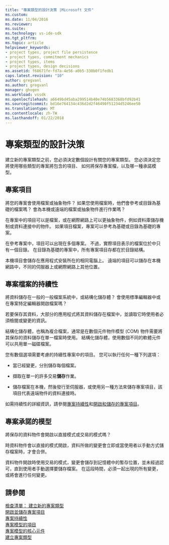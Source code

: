 ```yaml
---
title: "專案類型的設計決策 |Microsoft 文件"
ms.custom: 
ms.date: 11/04/2016
ms.reviewer: 
ms.suite: 
ms.technology: vs-ide-sdk
ms.tgt_pltfrm: 
ms.topic: article
helpviewer_keywords:
- project types, project file persistence
- project types, commitment mechanics
- project types, items
- project types, design decisions
ms.assetid: f68671fe-fd7a-4e56-a0b5-330b0f1fedb1
caps.latest.revision: "10"
author: gregvanl
ms.author: gregvanl
manager: ghogen
ms.workload: vssdk
ms.openlocfilehash: a6649bd45aba299514b40e74b5683368bfd92b41
ms.sourcegitcommit: bd16e764134c436d2d2f46490f51234d5246ee50
ms.translationtype: MT
ms.contentlocale: zh-TW
ms.lasthandoff: 01/22/2018
---
```

# <a name="project-type-design-decisions"></a>專案類型的設計決策
建立新的專案類型之前，您必須決定數個設計有關您的專案類型。 您必須決定您將使用哪些類型的專案將包含的項目、 如何將保存專案檔，以及哪一種承諾模型。  
  
## <a name="project-items"></a>專案項目  
 將您的專案會使用檔案或抽象物件？ 如果您使用檔案時，他們會參考或目錄為基礎的檔案嗎？ 會為本機或遠端的檔案或抽象物件進行作業嗎？  
  
 在專案中的項目可以是檔案，或在網際網路上可以更抽象物件，例如資料庫儲存機制或資料連接中的物件。 如果項目檔案，專案可以參考為基礎或目錄為基礎的專案。  
  
 在參考專案中，項目可以出現在多個專案。 不過，實際項目表示的檔案位於中只有一個目錄。 在目錄為基礎的專案中，所有專案項目存都在於目錄結構。  
  
 本機項目會儲存在應用程式安裝所在的相同電腦上。 遠端的項目可以儲存在本機網路中，不同的伺服器上或網際網路上其他位置。  
  
## <a name="project-file-persistence"></a>專案檔案的持續性  
 將資料儲存在一般的一般檔案系統中，或結構化儲存體？ 會使用標準編輯器中或在專案特定編輯器開啟檔案嗎？  
  
 若要保存其資料，大部分的應用程式將其資料儲存在檔案中，並讀取它時使用者必須檢閱或變更的資訊。  
  
 結構化儲存體，也稱為複合檔案，通常是在數個元件物件模型 (COM) 物件需要將其保存的資料儲存在單一檔案時使用。 結構化儲存體，使用數個不同的軟體元件可以共用單一磁碟檔案。  
  
 您有數個選項需要考慮的持續性專案中的項目。 您可以執行任何一種下列選項：  
  
-   當已經變更，分別儲存每個檔案。  
  
-   擷取在單一的許多交易**儲存**作業。  
  
-   儲存檔案在本機，然後發行至伺服器，或使用另一種方法來儲存專案項目，該項目代表遠端物件的資料連接時。  
  
 如需持續性的詳細資訊，請參閱[專案持續性](../../extensibility/internals/project-persistence.md)和[開啟和儲存的專案項目](../../extensibility/internals/opening-and-saving-project-items.md)。  
  
## <a name="project-commitment-model"></a>專案承諾的模型  
 將保存的資料物件會開啟以直接模式或交易的模式嗎？  
  
 時資料物件會以直接的模式開啟，資料所做的變更會立即或當使用者以手動方式儲存檔案時，才會合併。  
  
 資料物件開啟時使用交易的模式，變更會儲存到記憶體中的暫存位置，並未經過認可，直到使用者手動選擇要儲存檔案。 在這段時間，必須一起出現的所有變更，或將會進行任何變更。  
  
## <a name="see-also"></a>請參閱  
 [檢查清單： 建立新的專案類型](../../extensibility/internals/checklist-creating-new-project-types.md)   
 [開啟並儲存專案項目](../../extensibility/internals/opening-and-saving-project-items.md)   
 [專案持續性](../../extensibility/internals/project-persistence.md)   
 [專案模型的項目](../../extensibility/internals/elements-of-a-project-model.md)   
 [專案模型的核心元件](../../extensibility/internals/project-model-core-components.md)   
 [建立專案類型](../../extensibility/internals/creating-project-types.md)